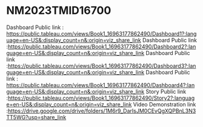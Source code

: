 # NM2023TMID16700


Dashboard Public link : https://public.tableau.com/views/Book1_16963177862490/Dashboard1?:language=en-US&:display_count=n&:origin=viz_share_link
Dashboard Public link :https://public.tableau.com/views/Book1_16963177862490/Dashboard2?:language=en-US&:display_count=n&:origin=viz_share_link
Dashboard Public link :https://public.tableau.com/views/Book1_16963177862490/Dashboard3?:language=en-US&:display_count=n&:origin=viz_share_link
Dashboard Public link : https://public.tableau.com/views/Book1_16963177862490/Dashboard4?:language=en-US&:display_count=n&:origin=viz_share_link
Story Public link :https://public.tableau.com/views/Book1_16963177862490/Story2?:language=en-US&:display_count=n&:origin=viz_share_link
Video Demonstration link :https://drive.google.com/drive/folders/1M6r9_DarIsJM0CEvQgXQPBnL3N3TT5WG?usp=share_link
